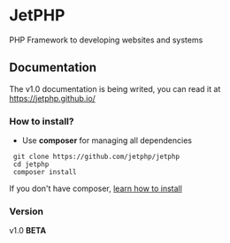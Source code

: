# JetPHP
PHP Framework to developing websites and systems


## Documentation
The v1.0 documentation is being writed, you can read it at https://jetphp.github.io/

### How to install?

* Use **composer** for managing all dependencies

```
 git clone https://github.com/jetphp/jetphp
 cd jetphp
 composer install
```

If you don't have composer, [learn how to install](https://getcomposer.org/)

### Version

v1.0 **BETA**
